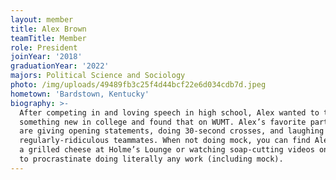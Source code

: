 ```yaml
---
layout: member
title: Alex Brown
teamTitle: Member
role: President
joinYear: '2018'
graduationYear: '2022'
majors: Political Science and Sociology
photo: /img/uploads/49489fb3c25f4d44bcf22e6d034cdb7d.jpeg
hometown: 'Bardstown, Kentucky'
biography: >-
  After competing in and loving speech in high school, Alex wanted to try
  something new in college and found that on WUMT. Alex’s favorite parts of mock
  are giving opening statements, doing 30-second crosses, and laughing with his
  regularly-ridiculous teammates. When not doing mock, you can find Alex getting
  a grilled cheese at Holme’s Lounge or watching soap-cutting videos on Snapchat
  to procrastinate doing literally any work (including mock).
---
```


